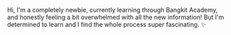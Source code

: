 Hi,
I'm a completely newbie, currently learning through Bangkit Academy, and honestly feeling a bit overwhelmed with all the new information! But I'm determined to learn and I find the whole process super fascinating. ✨
